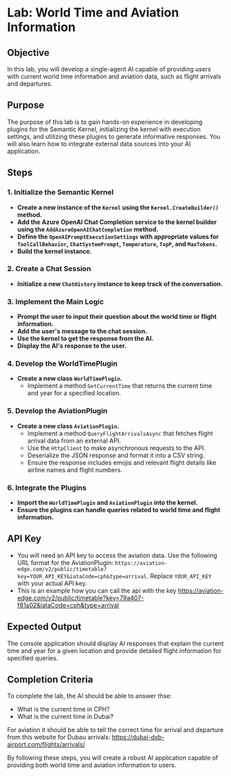 # Lab: World Time and Aviation Information  
  
## Objective  
In this lab, you will develop a single-agent AI capable of providing users with current world time information and aviation data, such as flight arrivals and departures.  
  
## Purpose  
The purpose of this lab is to gain hands-on experience in developing plugins for the Semantic Kernel, initializing the kernel with execution settings, and utilizing these plugins to generate informative responses. You will also learn how to integrate external data sources into your AI application.  
  
## Steps  
  
### 1. Initialize the Semantic Kernel  
- **Create a new instance of the `Kernel` using the `Kernel.CreateBuilder()` method.**  
- **Add the Azure OpenAI Chat Completion service to the kernel builder using the `AddAzureOpenAIChatCompletion` method.**  
- **Define the `OpenAIPromptExecutionSettings` with appropriate values for `ToolCallBehavior`, `ChatSystemPrompt`, `Temperature`, `TopP`, and `MaxTokens`.**  
- **Build the kernel instance.**  
  
### 2. Create a Chat Session  
- **Initialize a new `ChatHistory` instance to keep track of the conversation.**  
  
### 3. Implement the Main Logic  
- **Prompt the user to input their question about the world time or flight information.**  
- **Add the user's message to the chat session.**  
- **Use the kernel to get the response from the AI.**  
- **Display the AI's response to the user.**  
  
### 4. Develop the WorldTimePlugin  
- **Create a new class `WorldTimePlugin`.**  
  - Implement a method `GetCurrentTime` that returns the current time and year for a specified location.  
  
### 5. Develop the AviationPlugin  
- **Create a new class `AviationPlugin`.**  
  - Implement a method `QueryFlightArrivalsAsync` that fetches flight arrival data from an external API.  
  - Use the `HttpClient` to make asynchronous requests to the API.  
  - Deserialize the JSON response and format it into a CSV string.  
  - Ensure the response includes emojis and relevant flight details like airline names and flight numbers.  
  
### 6. Integrate the Plugins  
- **Import the `WorldTimePlugin` and `AviationPlugin` into the kernel.**  
- **Ensure the plugins can handle queries related to world time and flight information.**  
  
## API Key  
- You will need an API key to access the aviation data. Use the following URL format for the AviationPlugin: `https://aviation-edge.com/v2/public/timetable?key=YOUR_API_KEY&iataCode=cph&type=arrival`. Replace `YOUR_API_KEY` with your actual API key.  
- This is an example how you can call the api with the key https://aviation-edge.com/v2/public/timetable?key=79a407-f81a02&iataCode=cph&type=arrival
 
## Expected Output  
The console application should display AI responses that explain the current time and year for a given location and provide detailed flight information for specified queries.  
  
## Completion Criteria  
To complete the lab, the AI should be able to answer thse:  
- What is the current time in CPH?
- What is the current time in Dubai?

For aviation it should be able to tell the correct time for arrival and departure from this website for Dubau arrivals: https://dubai-dxb-airport.com/flights/arrivals/
  
By following these steps, you will create a robust AI application capable of providing both world time and aviation information to users.  